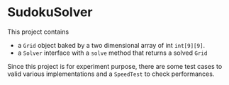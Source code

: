 SudokuSolver
============
This project contains 
 *  a `Grid` object baked by a two dimensional array of int `int[9][9]`.
 *  a `Solver` interface with a `solve` method that returns a solved `Grid`
 
Since this project is for experiment purpose, there are some test cases to valid various implementations and a `SpeedTest` to check performances. 
